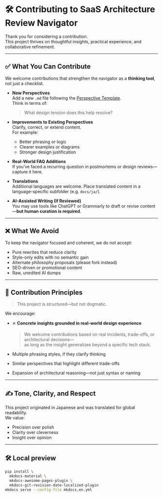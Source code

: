 # 🛠 Contributing to SaaS Architecture Review Navigator

Thank you for considering a contribution.  
This project thrives on thoughtful insights, practical experience, and collaborative refinement.

---

## ✅ What You Can Contribute

We welcome contributions that strengthen the navigator as a **thinking tool**, not just a checklist.

- **New Perspectives**  
  Add a new `.md` file following the [Perspective Template](https://github.com/kanaria007/saas-architecture-review-navigator/blob/main/docs/en/perspective-template.md).  
  Think in terms of:  
  > What design tension does this help resolve?

- **Improvements to Existing Perspectives**  
  Clarify, correct, or extend content.  
  For example:  
  - Better phrasing or logic  
  - Clearer examples or diagrams  
  - Stronger design justification

- **Real-World FAQ Additions**  
  If you’ve faced a recurring question in postmortems or design reviews—capture it here.

- **Translations**  
  Additional languages are welcome. Place translated content in a language-specific subfolder (e.g. `docs/ja/`).

- **AI-Assisted Writing (If Reviewed)**  
  You may use tools like ChatGPT or Grammarly to draft or revise content—**but human curation is required**.

---

## ❌ What We Avoid

To keep the navigator focused and coherent, we do not accept:

- Pure rewrites that reduce clarity  
- Style-only edits with no semantic gain  
- Alternate philosophy proposals (please fork instead)  
- SEO-driven or promotional content  
- Raw, unedited AI dumps

---

## 🧭 Contribution Principles

> This project is structured—but not dogmatic.

We encourage:

- ✳️ **Concrete insights grounded in real-world design experience**  
  > We welcome contributions based on real incidents, trade-offs, or architectural decisions—  
  > as long as the insight generalizes beyond a specific tech stack.

- Multiple phrasing styles, if they clarify thinking  
- Similar perspectives that highlight different trade-offs  
- Expansion of architectural reasoning—not just syntax or naming

---

## ✍️ Tone, Clarity, and Respect

This project originated in Japanese and was translated for global readability.  
We value:

- Precision over polish  
- Clarity over cleverness  
- Insight over opinion

---

## 🛠 Local preview

```bash
pip install \
  mkdocs-material \
  mkdocs-awesome-pages-plugin \
  mkdocs-git-revision-date-localized-plugin
mkdocs serve --config-file mkdocs.en.yml
